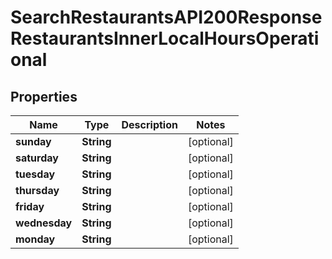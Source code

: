 

# SearchRestaurantsAPI200ResponseRestaurantsInnerLocalHoursOperational

## Properties

Name | Type | Description | Notes
------------ | ------------- | ------------- | -------------
**sunday** | **String** |  |  [optional]
**saturday** | **String** |  |  [optional]
**tuesday** | **String** |  |  [optional]
**thursday** | **String** |  |  [optional]
**friday** | **String** |  |  [optional]
**wednesday** | **String** |  |  [optional]
**monday** | **String** |  |  [optional]




